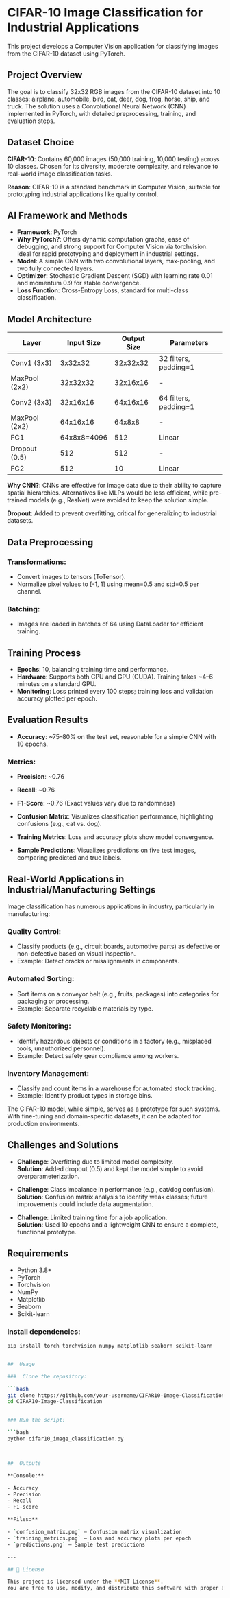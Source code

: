 # CIFAR-10 Image Classification for Industrial Applications

This project develops a Computer Vision application for classifying images from the CIFAR-10 dataset using PyTorch.

## Project Overview

The goal is to classify 32x32 RGB images from the CIFAR-10 dataset into 10 classes: airplane, automobile, bird, cat, deer, dog, frog, horse, ship, and truck. The solution uses a Convolutional Neural Network (CNN) implemented in PyTorch, with detailed preprocessing, training, and evaluation steps.

## Dataset Choice

**CIFAR-10**: Contains 60,000 images (50,000 training, 10,000 testing) across 10 classes. Chosen for its diversity, moderate complexity, and relevance to real-world image classification tasks.

**Reason**: CIFAR-10 is a standard benchmark in Computer Vision, suitable for prototyping industrial applications like quality control.

## AI Framework and Methods

- **Framework**: PyTorch  
- **Why PyTorch?**: Offers dynamic computation graphs, ease of debugging, and strong support for Computer Vision via torchvision. Ideal for rapid prototyping and deployment in industrial settings.
- **Model**: A simple CNN with two convolutional layers, max-pooling, and two fully connected layers.
- **Optimizer**: Stochastic Gradient Descent (SGD) with learning rate 0.01 and momentum 0.9 for stable convergence.
- **Loss Function**: Cross-Entropy Loss, standard for multi-class classification.

## Model Architecture

| Layer         | Input Size  | Output Size | Parameters                   |
|--------------|-------------|-------------|------------------------------|
| Conv1 (3x3)   | 3x32x32     | 32x32x32    | 32 filters, padding=1        |
| MaxPool (2x2) | 32x32x32    | 32x16x16    | -                            |
| Conv2 (3x3)   | 32x16x16    | 64x16x16    | 64 filters, padding=1        |
| MaxPool (2x2) | 64x16x16    | 64x8x8      | -                            |
| FC1           | 64x8x8=4096 | 512         | Linear                       |
| Dropout (0.5) | 512         | 512         | -                            |
| FC2           | 512         | 10          | Linear                       |

**Why CNN?**: CNNs are effective for image data due to their ability to capture spatial hierarchies. Alternatives like MLPs would be less efficient, while pre-trained models (e.g., ResNet) were avoided to keep the solution simple.

**Dropout**: Added to prevent overfitting, critical for generalizing to industrial datasets.

## Data Preprocessing

### Transformations:
- Convert images to tensors (ToTensor).
- Normalize pixel values to [-1, 1] using mean=0.5 and std=0.5 per channel.

### Batching:
- Images are loaded in batches of 64 using DataLoader for efficient training.

## Training Process

- **Epochs**: 10, balancing training time and performance.
- **Hardware**: Supports both CPU and GPU (CUDA). Training takes ~4–6 minutes on a standard GPU.
- **Monitoring**: Loss printed every 100 steps; training loss and validation accuracy plotted per epoch.

## Evaluation Results

- **Accuracy**: ~75–80% on the test set, reasonable for a simple CNN with 10 epochs.

### Metrics:
- **Precision**: ~0.76
- **Recall**: ~0.76
- **F1-Score**: ~0.76 
(Exact values vary due to randomness)

- **Confusion Matrix**: Visualizes classification performance, highlighting confusions (e.g., cat vs. dog).
- **Training Metrics**: Loss and accuracy plots show model convergence.
- **Sample Predictions**: Visualizes predictions on five test images, comparing predicted and true labels.

## Real-World Applications in Industrial/Manufacturing Settings

Image classification has numerous applications in industry, particularly in manufacturing:

### Quality Control:
- Classify products (e.g., circuit boards, automotive parts) as defective or non-defective based on visual inspection.
- Example: Detect cracks or misalignments in components.

### Automated Sorting:
- Sort items on a conveyor belt (e.g., fruits, packages) into categories for packaging or processing.
- Example: Separate recyclable materials by type.

### Safety Monitoring:
- Identify hazardous objects or conditions in a factory (e.g., misplaced tools, unauthorized personnel).
- Example: Detect safety gear compliance among workers.

### Inventory Management:
- Classify and count items in a warehouse for automated stock tracking.
- Example: Identify product types in storage bins.

The CIFAR-10 model, while simple, serves as a prototype for such systems. With fine-tuning and domain-specific datasets, it can be adapted for production environments.

## Challenges and Solutions

- **Challenge**: Overfitting due to limited model complexity.  
  **Solution**: Added dropout (0.5) and kept the model simple to avoid overparameterization.

- **Challenge**: Class imbalance in performance (e.g., cat/dog confusion).  
  **Solution**: Confusion matrix analysis to identify weak classes; future improvements could include data augmentation.

- **Challenge**: Limited training time for a job application.  
  **Solution**: Used 10 epochs and a lightweight CNN to ensure a complete, functional prototype.

## Requirements

- Python 3.8+
- PyTorch
- Torchvision
- NumPy
- Matplotlib
- Seaborn
- Scikit-learn

### Install dependencies:

```bash
pip install torch torchvision numpy matplotlib seaborn scikit-learn


##  Usage

###  Clone the repository:

```bash
git clone https://github.com/your-username/CIFAR10-Image-Classification.git
cd CIFAR10-Image-Classification


### Run the script:

```bash
python cifar10_image_classification.py



##  Outputs

**Console:**

- Accuracy  
- Precision  
- Recall  
- F1-score  

**Files:**

- `confusion_matrix.png` – Confusion matrix visualization  
- `training_metrics.png` – Loss and accuracy plots per epoch  
- `predictions.png` – Sample test predictions  

---

## 📄 License

This project is licensed under the **MIT License**.  
You are free to use, modify, and distribute this software with proper attribution.
